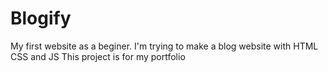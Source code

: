 # Blogify
My first website as a beginer.
I'm trying to make a blog website with HTML CSS and JS
This project is for my portfolio